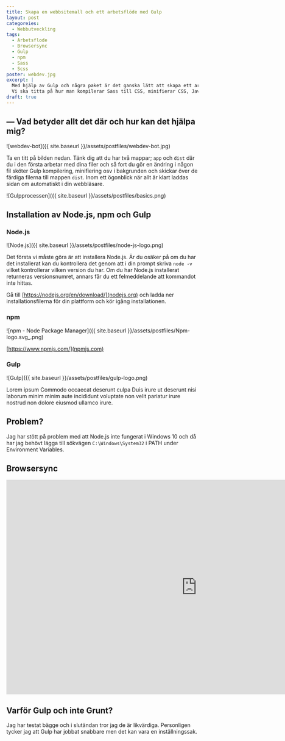 ```yaml
---
title: Skapa en webbsitemall och ett arbetsflöde med Gulp
layout: post
categoreies:
  - Webbutveckling
tags:
  - Arbetsflode
  - Browsersync
  - Gulp
  - npm
  - Sass
  - Scss
poster: webdev.jpg
excerpt: |
  Med hjälp av Gulp och några paket är det ganska lätt att skapa ett arbetsflöde där innehållet automatiskt kompileras, minifieras, slås ihop, optimeras och kopieras till en mapp som du snabbt kan lägga ut på nätet.<br />
  Vi ska titta på hur man kompilerar Sass till CSS, minifierar CSS, Javascript och HTML, slår ihop CSS- och Javascriptfiler och hur man optimerar bilder.
draft: true
---
```

## — Vad betyder allt det där och hur kan det hjälpa mig?

![webdev-bot]({{ site.baseurl }}/assets/postfiles/webdev-bot.jpg)

Ta en titt på bilden nedan. Tänk dig att du har två mappar; `app` och `dist` där du i den första arbetar med dina filer och så fort du gör en ändring i någon fil sköter Gulp kompilering, minifiering osv i bakgrunden och skickar över de färdiga filerna till mappen `dist`. Inom ett ögonblick när allt är klart laddas sidan om automatiskt i din webbläsare.

![Gulpprocessen]({{ site.baseurl }}/assets/postfiles/basics.png)

## Installation av Node.js, npm och Gulp

### Node.js

![Node.js]({{ site.baseurl }}/assets/postfiles/node-js-logo.png)

Det första vi måste göra är att installera Node.js. Är du osäker på om du har det installerat kan du kontrollera det genom att i din prompt skriva `node -v` vilket kontrollerar vilken version du har. Om du har Node.js installerat returneras versionsnumret, annars får du ett felmeddelande att kommandot inte hittas.

Gå till [https://nodejs.org/en/download/](nodejs.org) och ladda ner installationsfilerna för din plattform och kör igång installationen.

### npm

![npm - Node Package Manager]({{ site.baseurl }}/assets/postfiles/Npm-logo.svg_.png)

[https://www.npmjs.com/](npmjs.com)

### Gulp

![Gulp]({{ site.baseurl }}/assets/postfiles/gulp-logo.png)

Lorem ipsum Commodo occaecat deserunt culpa Duis irure ut deserunt nisi laborum minim minim aute incididunt voluptate non velit pariatur irure nostrud non dolore eiusmod ullamco irure.

## Problem?

Jag har stött på problem med att Node.js inte fungerat i Windows 10 och då har jag behövt lägga till sökvägen `C:\Windows\System32` i PATH under Environment Variables.

## Browsersync

<div class="full-width margin">
  <div class="responsive-container ratio-50">
    <iframe src="https://www.youtube.com/embed/Ig8kOytR-ek" width="1000" height="563" frameborder="0" allowfullscreen="allowfullscreen"></iframe>
  </div>
</div>

## Varför Gulp och inte Grunt?

Jag har testat bägge och i slutändan tror jag de är likvärdiga. Personligen tycker jag att Gulp har jobbat snabbare men det kan vara en inställningssak.
